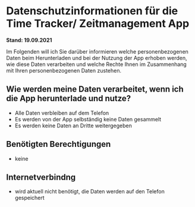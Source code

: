 # Datenschutzinformationen für die Time Tracker/ Zeitmanagement App

**Stand: 19.09.2021**

Im Folgenden will ich Sie darüber informieren welche personenbezogenen Daten beim Herunterladen und bei der Nutzung der App erhoben werden, wie diese Daten verarbeiten und welche Rechte Ihnen im Zusammenhang mit Ihren personenbezogenen Daten zustehen.

## Wie werden meine Daten verarbeitet, wenn ich die App herunterlade und nutze?

- Alle Daten verbleiben auf dem Telefon
- Es werden von der App selbständig keine Daten gesammelt
- Es werden keine Daten an Dritte weitergegeben

## Benötigten Berechtigungen

- keine

## Internetverbindng

- wird aktuell nicht benötigt, die Daten werden auf den Telefon gespeichert